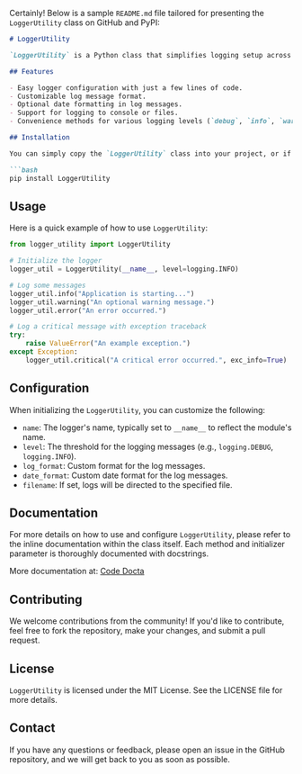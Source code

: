 Certainly! Below is a sample `README.md` file tailored for presenting the `LoggerUtility` class on GitHub and PyPI:

```markdown
# LoggerUtility

`LoggerUtility` is a Python class that simplifies logging setup across your Python applications. It provides a streamlined way to configure loggers with custom formats, different logging levels, and optional file output. Whether you're debugging during development or monitoring in production, `LoggerUtility` can help you keep clear and concise logs.

## Features

- Easy logger configuration with just a few lines of code.
- Customizable log message format.
- Optional date formatting in log messages.
- Support for logging to console or files.
- Convenience methods for various logging levels (`debug`, `info`, `warning`, `error`, `critical`).

## Installation

You can simply copy the `LoggerUtility` class into your project, or if you have it packaged, you can install it via `pip` (assuming you have it available on PyPI):

```bash
pip install LoggerUtility
```

## Usage

Here is a quick example of how to use `LoggerUtility`:

```python
from logger_utility import LoggerUtility

# Initialize the logger
logger_util = LoggerUtility(__name__, level=logging.INFO)

# Log some messages
logger_util.info("Application is starting...")
logger_util.warning("An optional warning message.")
logger_util.error("An error occurred.")

# Log a critical message with exception traceback
try:
    raise ValueError("An example exception.")
except Exception:
    logger_util.critical("A critical error occurred.", exc_info=True)
```

## Configuration

When initializing the `LoggerUtility`, you can customize the following:

- `name`: The logger's name, typically set to `__name__` to reflect the module's name.
- `level`: The threshold for the logging messages (e.g., `logging.DEBUG`, `logging.INFO`).
- `log_format`: Custom format for the log messages.
- `date_format`: Custom date format for the log messages.
- `filename`: If set, logs will be directed to the specified file.

## Documentation

For more details on how to use and configure `LoggerUtility`, please refer to the inline documentation within the class itself. Each method and initializer parameter is thoroughly documented with docstrings.

More documentation at:
[Code Docta](https://codedocta.com "Code Docta")

## Contributing

We welcome contributions from the community! If you'd like to contribute, feel free to fork the repository, make your changes, and submit a pull request.

## License

`LoggerUtility` is licensed under the MIT License. See the LICENSE file for more details.

## Contact

If you have any questions or feedback, please open an issue in the GitHub repository, and we will get back to you as soon as possible.
```

